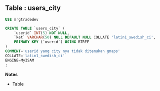 Table : users_city
------------------

```SQL
USE mrgtradedev

CREATE TABLE `users_city` (
	`userid` INT(5) NOT NULL,
	`ket` VARCHAR(50) NULL DEFAULT NULL COLLATE 'latin1_swedish_ci',
	PRIMARY KEY (`userid`) USING BTREE
)
COMMENT='userid yang city nya tidak ditemukan gmaps'
COLLATE='latin1_swedish_ci'
ENGINE=MyISAM
;
```
__Notes__

+ Table